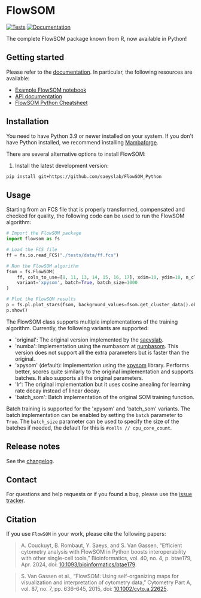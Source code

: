 # FlowSOM

[![Tests][badge-tests]][link-tests]
[![Documentation][badge-docs]][link-docs]

[badge-tests]: https://img.shields.io/github/actions/workflow/status/saeyslab/FlowSOM_Python/test.yaml?branch=main
[link-tests]: https://github.com/saeyslab/FlowSOM_Python/actions/workflows/test.yaml
[badge-docs]: https://img.shields.io/readthedocs/flowsom

The complete FlowSOM package known from R, now available in Python!

## Getting started

Please refer to the [documentation][link-docs]. In particular, the following resources are available:

-   [Example FlowSOM notebook][link-docs-example]
-   [API documentation][link-api]
-   [FlowSOM Python Cheatsheet][cheatsheet]

## Installation

You need to have Python 3.9 or newer installed on your system. If you don't have
Python installed, we recommend installing [Mambaforge](https://github.com/conda-forge/miniforge#mambaforge).

There are several alternative options to install FlowSOM:

<!--
1) Install the latest release of `FlowSOM` from `PyPI <https://pypi.org/project/FlowSOM/>`_:

```bash
pip install FlowSOM
```
-->

1. Install the latest development version:

```bash
pip install git+https://github.com/saeyslab/FlowSOM_Python
```

## Usage

Starting from an FCS file that is properly transformed, compensated and checked for quality, the following code can be used to run the FlowSOM algorithm:

```python
# Import the FlowSOM package
import flowsom as fs

# Load the FCS file
ff = fs.io.read_FCS("./tests/data/ff.fcs")

# Run the FlowSOM algorithm
fsom = fs.FlowSOM(
    ff, cols_to_use=[8, 11, 13, 14, 15, 16, 17], xdim=10, ydim=10, n_clusters=10, seed=42 ,
    variant='xpysom', batch=True, batch_size=1000
)

# Plot the FlowSOM results
p = fs.pl.plot_stars(fsom, background_values=fsom.get_cluster_data().obs.metaclustering)
p.show()
```

The FlowSOM class supports multiple implementations of the training algorithm.
Currently, the following variants are supported:
- 'original': The original version implemented by the [saeyslab](https://github.com/saeyslab/FlowSOM_Python?tab=readme-ov-file).
- 'numba': Implementation using the numbasom at [numbasom](https://github.com/nmarincic/numbasom/tree/master/?tab=readme-ov-file). This version does not support all the extra parameters but is faster than the original.
- 'xpysom' (default): Implementation using the [xpysom](https://github.com/Manciukic/xpysom) library. Performs better, scores quite similarly to the original implementation and supports batches. It also supports all the original parameters.
- 'lr': The original implementation but it uses cosine anealing for learning rate decay instead of linear decay.
- 'batch_som': Batch implementation of the original SOM training function.

Batch training is supported for the 'xpysom' and 'batch_som' variants.
The batch implementation can be enabled by setting the `batch` parameter to `True`.
The `batch_size` parameter can be used to specify the size of the batches if needed, the default for this is `#cells // cpu_core_count`.

## Release notes

See the [changelog][changelog].

## Contact

For questions and help requests or if you found a bug, please use the [issue tracker][issue-tracker].

## Citation

If you use `FlowSOM` in your work, please cite the following papers:

> A. Couckuyt, B. Rombaut, Y. Saeys, and S. Van Gassen, “Efficient cytometry analysis with FlowSOM in Python boosts interoperability with other single-cell tools,” Bioinformatics, vol. 40, no. 4, p. btae179, Apr. 2024, doi: [10.1093/bioinformatics/btae179](https://doi.org/10.1093/bioinformatics/btae179).

> S. Van Gassen et al., “FlowSOM: Using self-organizing maps for visualization and interpretation of cytometry data,” Cytometry Part A, vol. 87, no. 7, pp. 636–645, 2015, doi: [10.1002/cyto.a.22625](https://doi.org/10.1002/cyto.a.22625).

[issue-tracker]: https://github.com/saeyslab/FlowSOM_Python/issues
[changelog]: https://flowsom.readthedocs.io/en/latest/changelog.html
[link-docs]: https://flowsom.readthedocs.io
[link-docs-example]: https://flowsom.readthedocs.io/en/latest/notebooks/example.html
[link-api]: https://flowsom.readthedocs.io/en/latest/api.html
[cheatsheet]: https://flowsom.readthedocs.io/en/latest/_static/FlowSOM_CheatSheet_Python.pdf
